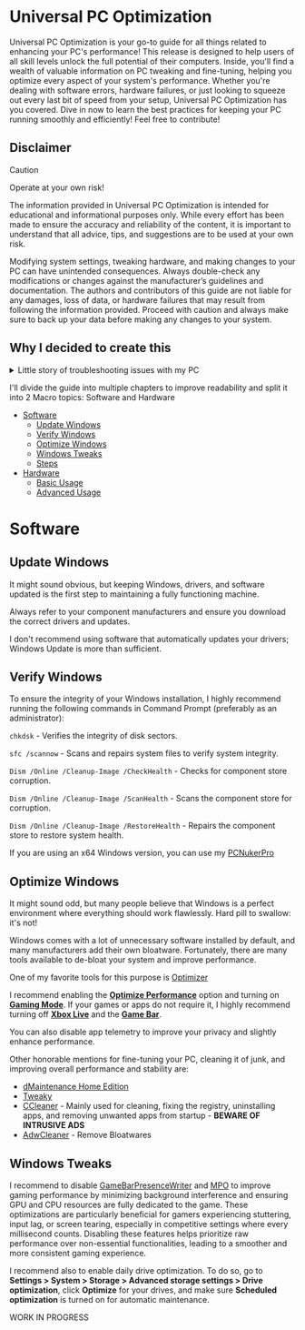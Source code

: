 # Universal PC Optimization
Universal PC Optimization is your go-to guide for all things related to enhancing your PC's performance! This release is designed to help users of all skill levels unlock the full potential of their computers. Inside, you'll find a wealth of valuable information on PC tweaking and fine-tuning, helping you optimize every aspect of your system's performance. Whether you're dealing with software errors, hardware failures, or just looking to squeeze out every last bit of speed from your setup, Universal PC Optimization has you covered. Dive in now to learn the best practices for keeping your PC running smoothly and efficiently! Feel free to contribute!

## Disclaimer
> [!CAUTION]
> Operate at your own risk!

The information provided in Universal PC Optimization is intended for educational and informational purposes only. While every effort has been made to ensure the accuracy and reliability of the content, it is important to understand that all advice, tips, and suggestions are to be used at your own risk.

Modifying system settings, tweaking hardware, and making changes to your PC can have unintended consequences. Always double-check any modifications or changes against the manufacturer’s guidelines and documentation. The authors and contributors of this guide are not liable for any damages, loss of data, or hardware failures that may result from following the information provided. Proceed with caution and always make sure to back up your data before making any changes to your system.


## Why I decided to create this
<details>
  <summary>Little story of troubleshooting issues with my PC</summary>
<br>
Thank you for taking the time to read my story.
  <br><br>
I'll start by describing my PC's behavior. For several days, I had been experiencing severe frame drops and stuttering while gaming. That's why I decided to "debug" my hardware and software to discover the cause of these issues and, ultimately, fix them. I'm glad to say that, by the end of my journey, during which I learned about many topics I was previously unaware of, I managed to fully resolve all my problems. Now, I'm enjoying stable frame rates while gaming, along with consistent CPU usage, temperature, energy consumption, and performance.

The guide below is a kind of story about all the steps I took to debug and identify the root cause of my issue.

  </details>


I'll divide the guide into multiple chapters to improve readability and split it into 2 Macro topics: Software and Hardware
- [Software](#software)
  - [Update Windows](#update-windows)
  - [Verify Windows](#verify-windows)
  - [Optimize Windows](#optimize-windows)
  - [Windows Tweaks](#windows-tweaks)
  - [Steps](#steps)
- [Hardware](#hardware)
  - [Basic Usage](#basic-usage)
  - [Advanced Usage](#advanced-usage)

# Software
## Update Windows
It might sound obvious, but keeping Windows, drivers, and software updated is the first step to maintaining a fully functioning machine.

Always refer to your component manufacturers and ensure you download the correct drivers and updates.

I don't recommend using software that automatically updates your drivers; Windows Update is more than sufficient.

## Verify Windows
To ensure the integrity of your Windows installation, I highly recommend running the following commands in Command Prompt (preferably as an administrator):

```chkdsk``` - Verifies the integrity of disk sectors.

```sfc /scannow``` - Scans and repairs system files to verify system integrity.

```Dism /Online /Cleanup-Image /CheckHealth``` - Checks for component store corruption.

```Dism /Online /Cleanup-Image /ScanHealth``` - Scans the component store for corruption.

```Dism /Online /Cleanup-Image /RestoreHealth``` - Repairs the component store to restore system health.

If you are using an x64 Windows version, you can use my [PCNukerPro](https://github.com/NazgulCoder/PCNukerPro)

## Optimize Windows
It might sound odd, but many people believe that Windows is a perfect environment where everything should work flawlessly. Hard pill to swallow: it's not!

Windows comes with a lot of unnecessary software installed by default, and many manufacturers add their own bloatware. Fortunately, there are many tools available to de-bloat your system and improve performance.

One of my favorite tools for this purpose is [Optimizer](https://github.com/hellzerg/optimizer)

I recommend enabling the <ins>**Optimize Performance**</ins> option and turning on <ins>**Gaming Mode**</ins>. If your games or apps do not require it, I highly recommend turning off <ins>**Xbox Live**</ins> and the <ins>**Game Bar**</ins>.

You can also disable app telemetry to improve your privacy and slightly enhance performance.

Other honorable mentions for fine-tuning your PC, cleaning it of junk, and improving overall performance and stability are:
- [dMaintenance Home Edition](https://www.d7xtech.com/dmaintenance-home-edition/)
- [Tweaky](https://www.d7xtech.com/tweaky/) 
- [CCleaner](https://www.ccleaner.com/ccleaner/download) - Mainly used for cleaning, fixing the registry, uninstalling apps, and removing unwanted apps from startup - **BEWARE OF INTRUSIVE ADS**
- [AdwCleaner](https://www.malwarebytes.com/adwcleaner) - Remove Bloatwares

## Windows Tweaks
I recommend to disable [GameBarPresenceWriter](https://github.com/NazgulCoder/Universal-PC-Optimization/raw/refs/heads/main/uploads/Disable%20GameBarPresenceWriter.zip) and [MPO](https://github.com/NazgulCoder/Universal-PC-Optimization/raw/refs/heads/main/uploads/MPO.zip) to improve gaming performance by minimizing background interference and ensuring GPU and CPU resources are fully dedicated to the game. These optimizations are particularly beneficial for gamers experiencing stuttering, input lag, or screen tearing, especially in competitive settings where every millisecond counts. Disabling these features helps prioritize raw performance over non-essential functionalities, leading to a smoother and more consistent gaming experience.

I recommend also to enable daily drive optimization. To do so, go to **Settings > System > Storage > Advanced storage settings > Drive optimization**, click **Optimize** for your drives, and make sure **Scheduled optimization** is turned on for automatic maintenance.




WORK IN PROGRESS
